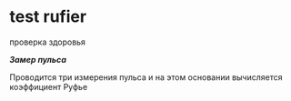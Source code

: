 # test rufier
проверка здоровья 

***Замер пульса***

Проводится три измерения пульса и на этом основании вычисляется коэффициент Руфье
